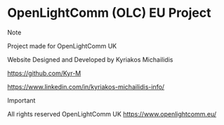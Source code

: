 # OpenLightComm (OLC) EU Project

> [!NOTE]
> Project made for OpenLightComm UK
> 
> Website Designed and Developed by Kyriakos Michailidis
> 
> https://github.com/Kyr-M
> 
> https://www.linkedin.com/in/kyriakos-michailidis-info/

> [!IMPORTANT]
> All rights reserved OpenLightComm UK 
> https://www.openlightcomm.eu/
